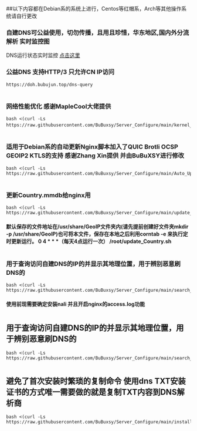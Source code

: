 ##以下内容都在Debian系的系统上进行，Centos等红帽系，Arch等其他操作系统请自行更改
### 自建DNS可公益使用，切勿传播，且用且珍惜，华东地区,国内外分流解析 实时监控图

DNS运行状态实时监控 [点击这里](https://grafana.bubujun.top/grafana/d/w-Sdzen4k/mosdns-v4?orgId=1&refresh=5s)
 
### 公益DNS 支持HTTP/3 只允许CN IP访问  
```
https://doh.bubujun.top/dns-query
``` 
#
### 网络性能优化 感谢MapleCool大佬提供
``` shell
bash <(curl -Ls https://raw.githubusercontent.com/BuBuxsy/Server_Configure/main/kernel_optimization.sh）
``` 
#
### 适用于Debian系的自动更新Nginx脚本加入了QUIC Brotli OCSP GEOIP2 KTLS的支持 感谢Zhang Xin提供 并由BuBuXSY进行修改	
``` shell
bash <(curl -Ls https://raw.githubusercontent.com/BuBuxsy/Server_Configure/main/Auto_Upgrade_Nginx.sh)
``` 
#
### 更新Country.mmdb给nginx用
``` shell 
bash <(curl -Ls https://raw.githubusercontent.com/BuBuxsy/Server_Configure/main/update_Country.sh)
```
#### 默认保存的文件地址在/usr/share/GeoIP文件夹内(请先提前创建好文件夹mkdir -p /usr/share/GeoIP)也可将本文件，保存在本地之后利用corntab -e 来执行定时更新运行。 0 4 * * *（每天4点运行一次） /root/update_Country.sh 
#
### 用于查询访问自建DNS的IP的并显示其地理位置，用于辨别恶意刷DNS的
``` shell 
bash <(curl -Ls https://raw.githubusercontent.com/BuBuxsy/Server_Configure/main/search_ip.sh)
``` 
#### 使用前现需要确定安装nali 并且开启nginx的access.log功能
#
## 用于查询访问自建DNS的IP的并显示其地理位置，用于辨别恶意刷DNS的
``` shell 
bash <(curl -Ls https://raw.githubusercontent.com/BuBuxsy/Server_Configure/main/search_ip.sh)
```
# 
## 避免了首次安装时繁琐的复制命令 使用dns TXT安装证书的方式唯一需要做的就是复制TXT内容到DNS解析商 
``` shell 
bash <(curl -Ls https://raw.githubusercontent.com/BuBuxsy/Server_Configure/main/install_cert.sh)
``` 
#
